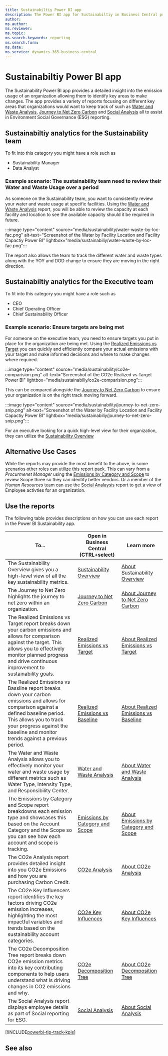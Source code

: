 ```yaml
---
title: Sustainabiltiy Power BI app
description: The Power BI app for Sustainabiltiy in Business Central provides comprehensive Sustainabiltiy analytics to stakeholders at all levels of your organization.
author: 
ms.author: 
ms.reviewer: 
ms.topic: 
ms.search.keywords: reporting
ms.search.form: 
ms.date: 
ms.service: dynamics-365-business-central
---
```


# Sustainabiltiy Power BI app

The Sustainability Power BI app provides a detailed insight into the emission usage of an organization allowing them to identify key areas to make changes. The app provides a variety of reports focusing on different key areas that organizations would want to keep track of such as [Water and Waste Analysis](sustainability-powerbi-water-and-waste-analysis.md), [Journey to Net Zero Carbon](sustainability-powerbi-journey-to-net-zero-carbon.md) and [Social Analysis](https://businesscentral.dynamics.com?page=37091) all to assist in Environment Social Governance (ESG) reporting.


## Sustainabiltiy analytics for the Sustainability team

To fit into this category you might have a role such as
- Sustainability Manager 
- Data Analyst

### Example scenario: The sustainability team need to review their Water and Waste Usage over a period

As someone on the Sustainability team, you want to consistently review your water and waste usage at specific facilities. Using the [Water and Waste Analysis](sustainability-powerbi-water-and-waste-analysis.md) report, you will be able to review the capacity at each facility and location to see the available capacity should it be required in future.

:::image type="content" source="media/sustainability/water-waste-by-loc-fac.png" alt-text="Screenshot of the Water by Facility Location and Facility Capactiy Power BI" lightbox="media/sustainabiliy/water-waste-by-loc-fac.png":::

The report also allows the team to track the different water and waste types along with the YOY and DOD change to ensure they are moving in the right direction.


## Sustainabiltiy analytics for the Executive team
To fit into this category you might have a role such as
- CEO
- Chief Operating Officer
- Chief Sustainability Officer

### Example scenario: Ensure targets are being met

For someone on the executive team, you need to ensure targets you put in place for the organization are being met. Using the  [Realized Emissions vs Target](sustainability-powerbi-realized-emissions-vs-target.md) you can quickly and efficiently compare your actual emissions with your target and make informed decisions and where to make changes where required.

:::image type="content" source="media/sustainability/co2e-comparision.png" alt-text="Screenshot of the CO2e Realized vs Target Power BI" lightbox="media/sustainabiliy/co2e-comparision.png":::

This can be compared alongside the [Journey to Net Zero Carbon](sustainability-powerbi-journey-to-net-zero-carbon.md) to ensure your organization is on the right track moving forward.

:::image type="content" source="media/sustainability/journey-to-net-zero-snip.png" alt-text="Screenshot of the Water by Facility Location and Facility Capactiy Power BI" lightbox="media/sustainabiliy/journey-to-net-zero-snip.png":::

For an executive looking for a quick high-level view for their organization, they can utilize the [Sustainability Overview](sustainability-powerbi-sustainability-overview.md)

## Alternative Use Cases

While the reports may provide the most benefit to the above, in some scenarios other roles can utilize this report pack. This can vary from a *Procurmenet Manager* using the [Emissions by Category and Scope](sustainability-powerbi-emissions-by-category-and-scope.md) to review Scope three so they can identify better vendors. Or a member of the *Human Resources* team can use the [Social Analaysis](sustainability-powerbi-social-analysis.md) report to get a view of Employee activties for an organization.


## Use the reports

The following table provides descriptions on how you can use each report in the Power BI Sustainability app.

|To... | Open in Business Central (CTRL+select) | Learn more |
|------|---------------------------------------|----------- |
|The Sustainability Overview gives you a high-level view of all the key sustainability metrics.| [Sustainability Overview](https://businesscentral.dynamics.com?page=37084) | [About Sustainability Overview](sustainability-powerbi-sustainability-overview.md)|
|The Journey to Net Zero highlights the journey to net zero within an organization.| [Journey to Net Zero Carbon](https://businesscentral.dynamics.com?page=37090) | [About Journey to Net Zero Carbon](sustainability-powerbi-journey-to-net-zero-carbon.md)|
|The Realized Emissions vs Target report breaks down your carbon emissions and allows for comparison against the target. This allows you to effectively monitor planned progress and drive continuous improvement to sustainability goals.| [Realized Emissions vs Target](https://businesscentral.dynamics.com?page=37085) | [About Realized Emissions vs Target](sustainability-powerbi-realized-emissions-vs-target.md)|
|The Realized Emissions vs Bassline report breaks down your carbon emissions and allows for comparison against a defined baseline period. This allows you to track your progress against the baseline and monitor trends against a previous period.| [Realized Emissions vs Baseline](https://businesscentral.dynamics.com?page=37086) | [About Realized Emissions vs Baseline](sustainability-powerbi-realized-emissions-vs-baseline.md)|
|The Water and Waste Analysis allows you to effectively monitor your water and waste usage by different metrics such as Water Type, Intensity Type, and Responsibility Center.| [Water and Waste Analysis](https://businesscentral.dynamics.com?page=37087) | [About Water and Waste Analysis](sustainability-powerbi-water-and-waste-analysis.md)|
|The Emissions by Category and Scope report breakdowns each emission type and showcases this based on the Account Category and the Scope so you can see how each account and scope is tracking. | [Emissions by Category and Scope](https://businesscentral.dynamics.com?page=37088) | [About Emissions by Category and Scope](sustainability-powerbi-emissions-by-category-and-scope.md)|
|The CO2e Analysis report provides detailed insight into you CO2e Emissions and how you are purchasing Carbon Credit.| [CO2e Analysis](https://businesscentral.dynamics.com?page=37089) | [About CO2e Analysis](sustainability-powerbi-co2e-analysis.md)|
|The CO2e Key Influencers report identifies the key factors driving CO2e emission increases, highlighting the most impactful variables and trends based on the sustainability account categories.| [CO2e Key Influences](https://businesscentral.dynamics.com?page=37093) | [About CO2e Key Influences](sustainability-powerbi-co2e-key-influences.md)|
|The CO2e Decomposition Tree report breaks down CO2e emission metrics into its key contributing components to help users understand what is driving changes in CO2 emissions and why.| [CO2e Decomposition Tree](https://businesscentral.dynamics.com?page=37108) | [About CO2e Decomposition Tree](sustainability-powerbi-co2e-decomposition-tree.md)|
|The Social Analysis report displays employee details as part of Social reporting for ESG. | [Social Analysis](https://businesscentral.dynamics.com?page=37091) | [About Social Analysis](sustainability-powerbi-social-analysis.md)|

[!INCLUDE[powerbi-tip-track-kpis](includes/powerbi-tip-track-kpis.md)]

## See also